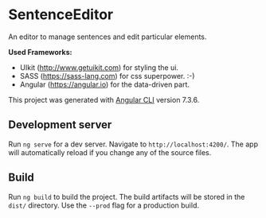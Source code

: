 # SentenceEditor

An editor to manage sentences and edit particular elements.

**Used Frameworks:**
- UIkit (http://www.getuikit.com) for styling the ui.
- SASS (https://sass-lang.com) for css superpower. :-)
- Angular (https://angular.io) for the data-driven part.

This project was generated with [Angular CLI](https://github.com/angular/angular-cli) version 7.3.6.

## Development server

Run `ng serve` for a dev server. Navigate to `http://localhost:4200/`. The app will automatically reload if you change any of the source files.

## Build

Run `ng build` to build the project. The build artifacts will be stored in the `dist/` directory. Use the `--prod` flag for a production build.

